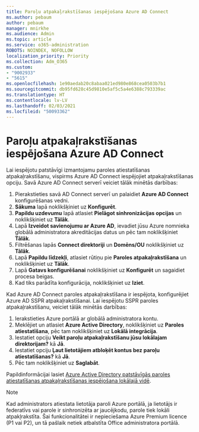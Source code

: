 ```yaml
---
title: Paroļu atpakaļrakstīšanas iespējošana Azure AD Connect
ms.author: pebaum
author: pebaum
manager: mnirkhe
ms.audience: Admin
ms.topic: article
ms.service: o365-administration
ROBOTS: NOINDEX, NOFOLLOW
localization_priority: Priority
ms.collection: Adm_O365
ms.custom:
- "9002933"
- "5615"
ms.openlocfilehash: 1e90aedab20c8abaa021ed980e868cea0503b7b1
ms.sourcegitcommit: db95fd628c45d9810e5af5c5a4e6388c793339ac
ms.translationtype: HT
ms.contentlocale: lv-LV
ms.lasthandoff: 02/03/2021
ms.locfileid: "50093362"
---
```

# <a name="enable-password-writeback-in-azure-ad-connect"></a>Paroļu atpakaļrakstīšanas iespējošana Azure AD Connect

Lai iespējotu patstāvīgi izmantojamu paroles atiestatīšanas atpakaļrakstīšanu, vispirms Azure AD Connect iespējojiet atpakaļrakstīšanas opciju. Savā Azure AD Connect serverī veiciet tālāk minētās darbības:

1. Pierakstieties savā AD Connect serverī un palaidiet **Azure AD Connect** konfigurēšanas vedni.
2. **Sākuma** lapā noklikšķiniet uz **Konfigurēt**.
3. **Papildu uzdevumu** lapā atlasiet **Pielāgot sinhronizācijas opcijas** un noklikšķiniet uz **Tālāk**.
4. Lapā **Izveidot savienojumu ar Azure AD**, ievadiet jūsu Azure nomnieka globālā administratora akreditācijas datus un pēc tam noklikšķiniet **Tālāk**.
5. Filtrēšanas lapās **Connect direktoriji** un **Domēns/OU** noklikšķiniet uz **Tālāk**.
6. Lapā **Papildu līdzekļi**, atlasiet rūtiņu pie **Paroles atpakaļrakstīšana** un noklikšķiniet uz **Tālāk**.
7. Lapā **Gatavs konfigurēšanai** noklikšķiniet uz **Konfigurēt** un sagaidiet procesa beigas.
8. Kad tiks parādīta konfigurācija, noklikšķiniet uz **Iziet**.

Kad Azure AD Connect paroles atpakaļrakstīšana ir iespējota, konfigurējiet Azure AD SSPR atpakaļrakstīšanai.  Lai iespējotu SSPR paroles atpakaļrakstīšanu, veiciet tālāk minētās darbības: 

1. Ierakstieties Azure portālā ar globālā administratora kontu.
2. Meklējiet un atlasiet **Azure Active Directory**, noklikšķiniet uz **Paroles atiestatīšana**, pēc tam noklikšķiniet uz **Lokālā integrācija**.
3. Iestatiet opciju **Veikt paroļu atpakaļrakstīšanu jūsu lokālajam direktorijam?** kā **Jā**.
4. Iestatiet opciju **Ļaut lietotājiem atbloķēt kontus bez paroļu atiestatīšanas?** kā **Jā**.
5. Pēc tam noklikšķiniet uz **Saglabāt**.

Papildinformācijai lasiet [Azure Active Directory patstāvīgās paroles atiestatīšanas atpakaļrakstīšanas iespējošana lokālajā vidē](https://docs.microsoft.com/azure/active-directory/authentication/tutorial-enable-sspr-writeback).

> [!NOTE]
>  Kad administrators atiestata lietotāja paroli Azure portālā, ja lietotājs ir federatīvs vai parole ir sinhronizēta ar jaucējkodu, parole tiek lokāli atpakļrakstīta. Šai funkcionalitātei ir nepieciešama Azure Premium licence (P1 vai P2), un tā pašlaik netiek atbalstīta Office administratora portālā.
